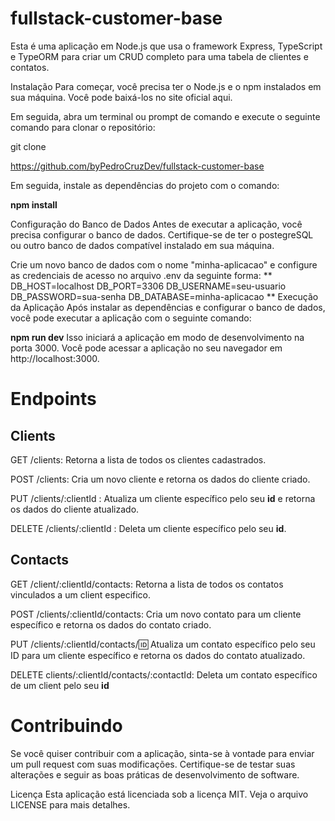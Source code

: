 # fullstack-customer-base

Esta é uma aplicação em Node.js que usa o framework Express, TypeScript e TypeORM para criar um CRUD completo para uma tabela de clientes e contatos.

Instalação
Para começar, você precisa ter o Node.js e o npm instalados em sua máquina. Você pode baixá-los no site oficial aqui.

Em seguida, abra um terminal ou prompt de comando e execute o seguinte comando para clonar o repositório:


git clone 

https://github.com/byPedroCruzDev/fullstack-customer-base

Em seguida, instale as dependências do projeto com o comando:


**npm install**

Configuração do Banco de Dados
Antes de executar a aplicação, você precisa configurar o banco de dados. Certifique-se de ter o postegreSQL ou outro banco de dados compatível instalado em sua máquina.

Crie um novo banco de dados com o nome "minha-aplicacao" e configure as credenciais de acesso no arquivo .env da seguinte forma:
**
DB_HOST=localhost
DB_PORT=3306
DB_USERNAME=seu-usuario
DB_PASSWORD=sua-senha
DB_DATABASE=minha-aplicacao
**
Execução da Aplicação
Após instalar as dependências e configurar o banco de dados, você pode executar a aplicação com o seguinte comando:

**npm run dev**
Isso iniciará a aplicação em modo de desenvolvimento na porta 3000. Você pode acessar a aplicação no seu navegador em http://localhost:3000.

# Endpoints
## Clients
GET /clients: Retorna a lista de todos os clientes cadastrados.

POST /clients: Cria um novo cliente e retorna os dados do cliente criado.

PUT /clients/:clientId : Atualiza um cliente específico pelo seu **id** e retorna os dados do cliente atualizado.

DELETE /clients/:clientId : Deleta um cliente específico pelo seu **id**.

## Contacts
GET /client/:clientId/contacts: Retorna a lista de todos os contatos vinculados a um client especifico.

POST /clients/:clientId/contacts: Cria um novo contato para um cliente específico e retorna os dados do contato criado.

PUT /clients/:clientId/contacts/:id: Atualiza um contato específico pelo seu ID para um cliente específico e retorna os dados do contato atualizado.

DELETE clients/:clientId/contacts/:contactId: Deleta um contato específico de um client pelo seu **id**


# Contribuindo
Se você quiser contribuir com a aplicação, sinta-se à vontade para enviar um pull request com suas modificações. Certifique-se de testar suas alterações e seguir as boas práticas de desenvolvimento de software.

Licença
Esta aplicação está licenciada sob a licença MIT. Veja o arquivo LICENSE para mais detalhes.

